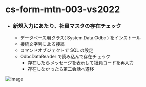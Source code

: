 # cs-form-mtn-003-vs2022

- ### 新規入力にあたり、社員マスタの存在チェック
  - データベース用クラス( System.Data.Odbc ) をインストール
  - 接続文字列による接続
  - コマンドオブジェクトで SQL の設定
  - OdbcDataReader で読み込んで存在チェック
    - 存在したらメッセージを表示して社員コードを再入力
    - 存在しなかったら第二会話へ遷移

![image](https://github.com/winofsql/cs-form-mtn-003-vs2022/assets/1501327/2ede9427-9e41-454d-a2f4-cd4a942673cf)
